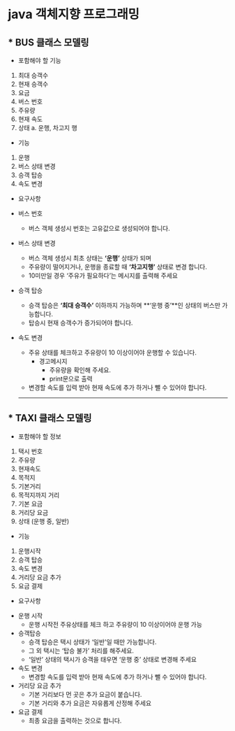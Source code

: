 # java 객체지향 프로그래밍

## * BUS 클래스 모델링

* 포함해야 할 기능
1. 최대 승객수
2. 현재 승객수
3. 요금
4. 버스 번호
5. 주유량
6. 현재 속도
7. 상태
    a.  운행, 차고지 행
    
* 기능
1. 운행
2. 버스 상태 변경
3. 승객 탑승
4. 속도 변경

* 요구사항
- 버스 번호
    - 버스 객체 생성시 번호는 고유값으로 생성되어야 합니다.
- 버스 상태 변경
    - 버스 객체 생성시 최초 상태는 **‘운행’** 상태가 되며
    - 주유량이 떨어지거나, 운행을 종료할 때 **‘차고지행’** 상태로 변경 합니다.
    - 10미만일 경우 ‘주유가 필요하다’는 메시지를 출력해 주세요
- 승객 탑승
    - 승객 탑승은 **‘최대 승객수’** 이하까지 가능하며 **‘운행 중’**인 상태의 버스만 가능합니다.
    - 탑승시 현재 승객수가 증가되어야 합니다.
- 속도 변경
    - 주유 상태를 체크하고 주유량이 10 이상이어야 운행할 수 있습니다.
        - 경고메시지
            - 주유량을 확인해 주세요.
            - print문으로 출력
    - 변경할 속도를 입력 받아 현재 속도에 추가 하거나 뺄 수 있어야 합니다.
    
    ----------------------
## * TAXI 클래스 모델링

* 포함해야 할 정보
1. 택시 번호 
2. 주유량
3. 현재속도
4. 목적지 
5. 기본거리
6. 목적지까지 거리
7. 기본 요금
8. 거리당 요금
9. 상태 (운행 중, 일반)

* 기능
1. 운행시작
2. 승객 탑승
3. 속도 변경
4. 거리당 요금 추가
5. 요금 결제

* 요구사항
- 운행 시작
    - 운행 시작전 주유상태를 체크 하고 주유량이 10 이상이어야 운행 가능
- 승객탑승
    - 승객 탑승은 택시 상태가 ‘일반'일 때만 가능합니다.
    - 그 외 택시는 ‘탑승 불가’ 처리를 해주세요.
    - ‘일반’ 상태의 택시가 승객을 태우면 ‘운행 중’ 상태로 변경해 주세요
- 속도 변경
    - 변경할 속도를 입력 받아 현재 속도에 추가 하거나 뺄 수 있어야 합니다.
- 거리당 요금 추가
    - 기본 거리보다 먼 곳은 추가 요금이 붙습니다.
    - 기본 거리와 추가 요금은 자유롭게 산정해 주세요
- 요금 결제
    - 최종 요금을 출력하는 것으로 합니다.
